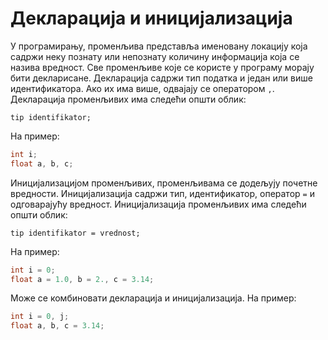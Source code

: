 # Декларација и иницијализација

У програмирању, променљива представља именовану локацију која садржи неку
познату или непознату количину информација која се назива вредност. Све
променљиве које се користе у програму морају бити декларисане. Декларација
садржи тип податка и један или више идентификатора. Ако их има више, одвајају
се оператором `,`. Декларација променљивих има следећи општи облик:

```text
tip identifikator;
```

На пример:

```c
int i;
float a, b, c;
```

Иницијализацијом променљивих, променљивама се додељују почетне вредности.
Иницијализација садржи тип, идентификатор, оператор `=` и одговарајућу
вредност. Иницијализација променљивих има следећи општи облик:

```text
tip identifikator = vrednost;
```

На пример:

```c
int i = 0;
float a = 1.0, b = 2., c = 3.14;
```

Mоже се комбиновати декларација и иницијализацијa. На пример:

```c
int i = 0, j;
float a, b, c = 3.14;
```

